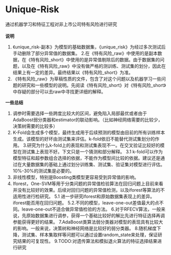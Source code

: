 # Unique-Risk
通过机器学习和特征工程对非上市公司特有风险进行研究<br><br>
**说明**
1. 《unique_risk-副本》为模型的基础数据集，《unique_risk》为经过多次测试后手动删除了部分异常值的数据集。
2.在《特有风险_raw》中使用的是副本数据，在《特有风险_short》中使用的是异常值剔除后的数据。由于数据集的问题，以及在《特有风险_raw》中没有做严格的测训练、测试集的划分，因此在结果上有一定的差异。最终结果以《特有风险_short》为准。
3. 《特有风险_raw》为草稿性质的文件，包含了对这个问题以及机器学习一些问题的研究和一些模型的说明。先阅读《特有风险_short》对《特有风险_short》中存疑的部分可以去raw中寻找更详细的解释。

**一些总结**
1. 调参时需要选择一些跨度比较大的区间，避免陷入局部最优或者由于AdaBoost弱分类器和estimator的联动影响。（比如神经网络需要的比较少，决策树需要的比较多）
2. K-Fold会生成多个模型，最终生成用于后续预测的模型由目前的所有训练样本生成。该模型的好坏由测试集来评估。k-fold依旧不能替代测试集划分的作用。
3.研究为什么k-fold上的表现和测试集表现不一。在交叉验证比较好的模型在测试集上表现不好。下文只是一个猜测和部分解释。
3.1 k-fold可以作为模型特征和超参数组合选择的依据，不能作为模型间比较的依据。建议还是通过在大量数据集的基础上通过划分训练集、测试集、验证集对模型进行评估。10%-30%的测试集是必要的。
4. 非线性模型，特别是Boosting类模型更容易受到异常值的影响。
5. Iforest，One-SVM等用于分类问题的异常值检验算法在回归问题上目前来看并没有比较好的效果。后续对回归问题的异常值检测，以及iforest等算法的不适用性进行检研究。
5.1 进一步研究iforest和原始数据集表现上的差异。 iforest能否用在回归问题。
5.2.不同的模型，leave-one-out差值最大的点不同。leave-one-out不适合做异常值检验的方法。
6.对于RFECV算法，一般来说，先原始数据集进行调参，获得一个基础比较好的解比先进行特征选择再调参能获得更好的结果。
7.AdaBoost类算法弱分类器对模型的表现具有比较大的影响。一般来说，决策树和神经网络是比较好的弱分类器。
8.随机梯度下降，测试集、样本集取样等问题可以通过设置random_state来处理，保证研究结果的可复现性。
9.TODO:对遗传算法和模拟退火算法的特征选择结果进行研究
